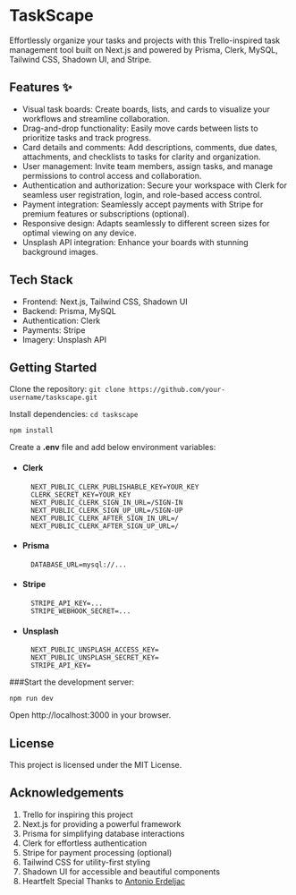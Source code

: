 
# TaskScape ️

Effortlessly organize your tasks and projects with this Trello-inspired task management tool built on Next.js and powered by Prisma, Clerk, MySQL, Tailwind CSS, Shadown UI, and Stripe.

## Features ✨

- Visual task boards: Create boards, lists, and cards to visualize your workflows and streamline collaboration.
- Drag-and-drop functionality: Easily move cards between lists to prioritize tasks and track progress.
- Card details and comments: Add descriptions, comments, due dates, attachments, and checklists to tasks for clarity and organization.
- User management: Invite team members, assign tasks, and manage permissions to control access and collaboration.
- Authentication and authorization: Secure your workspace with Clerk for seamless user registration, login, and role-based access control.
- Payment integration: Seamlessly accept payments with Stripe for premium features or subscriptions (optional).
- Responsive design: Adapts seamlessly to different screen sizes for optimal viewing on any device.
- Unsplash API integration: Enhance your boards with stunning background images.

## Tech Stack ️

-  Frontend: Next.js, Tailwind CSS, Shadown UI
-  Backend:  Prisma, MySQL
-  Authentication: Clerk
-  Payments: Stripe
-  Imagery: Unsplash API

## Getting Started 

Clone the repository:
`git clone https://github.com/your-username/taskscape.git`

Install dependencies:
`cd taskscape`

`npm install`

Create a **.env** file and add below environment variables:

- #### Clerk
    	NEXT_PUBLIC_CLERK_PUBLISHABLE_KEY=YOUR_KEY
    	CLERK_SECRET_KEY=YOUR_KEY
    	NEXT_PUBLIC_CLERK_SIGN_IN_URL=/SIGN-IN
    	NEXT_PUBLIC_CLERK_SIGN_UP_URL=/SIGN-UP
    	NEXT_PUBLIC_CLERK_AFTER_SIGN_IN_URL=/
    	NEXT_PUBLIC_CLERK_AFTER_SIGN_UP_URL=/

- #### Prisma
        DATABASE_URL=mysql://...

- #### Stripe 
    	STRIPE_API_KEY=...
    	STRIPE_WEBHOOK_SECRET=...

- #### Unsplash 
        NEXT_PUBLIC_UNSPLASH_ACCESS_KEY=
        NEXT_PUBLIC_UNSPLASH_SECRET_KEY=
        STRIPE_API_KEY=


###Start the development server:

`npm run dev`

Open http://localhost:3000 in your browser.


## License 

This project is licensed under the MIT License.

## Acknowledgements 

1. Trello for inspiring this project
2. Next.js for providing a powerful framework
3. Prisma for simplifying database interactions
4. Clerk for effortless authentication
5. Stripe for payment processing (optional)
6. Tailwind CSS for utility-first styling
7. Shadown UI for accessible and beautiful components
8. Heartfelt Special Thanks to [Antonio Erdeljac](https://www.codewithantonio.com/projects/trello-clone "Trello Clone By Antonio Erdeljac")
